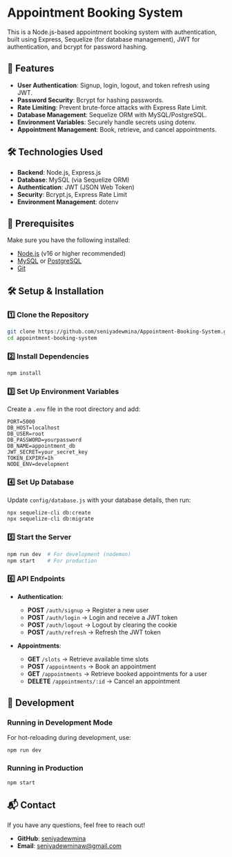 # Appointment Booking System

This is a Node.js-based appointment booking system with authentication, built using Express, Sequelize (for database management), JWT for authentication, and bcrypt for password hashing.

## 🚀 Features
- **User Authentication**: Signup, login, logout, and token refresh using JWT.
- **Password Security**: Bcrypt for hashing passwords.
- **Rate Limiting**: Prevent brute-force attacks with Express Rate Limit.
- **Database Management**: Sequelize ORM with MySQL/PostgreSQL.
- **Environment Variables**: Securely handle secrets using dotenv.
- **Appointment Management**: Book, retrieve, and cancel appointments.

## 🛠️ Technologies Used
- **Backend**: Node.js, Express.js
- **Database**: MySQL (via Sequelize ORM)
- **Authentication**: JWT (JSON Web Token)
- **Security**: Bcrypt.js, Express Rate Limit
- **Environment Management**: dotenv

## 📌 Prerequisites
Make sure you have the following installed:
- [Node.js](https://nodejs.org/) (v16 or higher recommended)
- [MySQL](https://www.mysql.com/) or [PostgreSQL](https://www.postgresql.org/)
- [Git](https://git-scm.com/)

## 🛠️ Setup & Installation

### 1️⃣ Clone the Repository
```sh
git clone https://github.com/seniyadewmina/Appointment-Booking-System.git
cd appointment-booking-system
```

### 2️⃣ Install Dependencies
```sh
npm install
```

### 3️⃣ Set Up Environment Variables
Create a `.env` file in the root directory and add:
```env
PORT=5000
DB_HOST=localhost
DB_USER=root
DB_PASSWORD=yourpassword
DB_NAME=appointment_db
JWT_SECRET=your_secret_key
TOKEN_EXPIRY=1h
NODE_ENV=development
```

### 4️⃣ Set Up Database
Update `config/database.js` with your database details, then run:
```sh
npx sequelize-cli db:create
npx sequelize-cli db:migrate
```

### 5️⃣ Start the Server
```sh
npm run dev  # For development (nodemon)
npm start    # For production
```

### 6️⃣ API Endpoints
- **Authentication**:
  - **POST** `/auth/signup` → Register a new user
  - **POST** `/auth/login` → Login and receive a JWT token
  - **POST** `/auth/logout` → Logout by clearing the cookie
  - **POST** `/auth/refresh` → Refresh the JWT token

- **Appointments**:
  - **GET** `/slots` → Retrieve available time slots
  - **POST** `/appointments` → Book an appointment
  - **GET** `/appointments` → Retrieve booked appointments for a user
  - **DELETE** `/appointments/:id` → Cancel an appointment

## 🔧 Development
### Running in Development Mode
For hot-reloading during development, use:
```sh
npm run dev
```

### Running in Production
```sh
npm start
```

## 📬 Contact
If you have any questions, feel free to reach out!
- **GitHub**: [seniyadewmina](https://github.com/seniyadewmina)
- **Email**: seniyadewminaw@gmail.com

